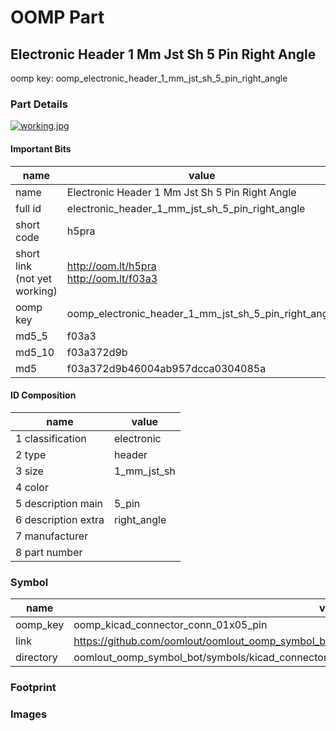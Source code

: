 # OOMP Part  
## Electronic Header 1 Mm Jst Sh 5 Pin Right Angle  
  
oomp key: oomp_electronic_header_1_mm_jst_sh_5_pin_right_angle  
  
### Part Details  
  
[![working.jpg](working_600.jpg)](working.jpg)  
  
#### Important Bits  
| name | value | 
| --- | --- | 
| name | Electronic Header 1 Mm Jst Sh 5 Pin Right Angle | 
| full id | electronic_header_1_mm_jst_sh_5_pin_right_angle | 
| short code | h5pra | 
| short link<br>(not yet working) | http://oom.lt/h5pra<br>http://oom.lt/f03a3 | 
| oomp key | oomp_electronic_header_1_mm_jst_sh_5_pin_right_angle | 
| md5_5 | f03a3 | 
| md5_10 | f03a372d9b | 
| md5 | f03a372d9b46004ab957dcca0304085a | 
#### ID Composition  
| name | value | 
| --- | --- | 
| 1 classification | electronic | 
| 2 type | header | 
| 3 size | 1_mm_jst_sh | 
| 4 color |  | 
| 5 description main | 5_pin | 
| 6 description extra | right_angle | 
| 7 manufacturer |  | 
| 8 part number |  | 
### Symbol  
| name | value | 
| --- | --- | 
| oomp_key | oomp_kicad_connector_conn_01x05_pin | 
| link | https://github.com/oomlout/oomlout_oomp_symbol_bot/tree/main/symbols/kicad_connector_conn_01x05_pin | 
| directory | oomlout_oomp_symbol_bot/symbols/kicad_connector_conn_01x05_pin//working/working.kicad_sym | 
### Footprint  
### Images  
